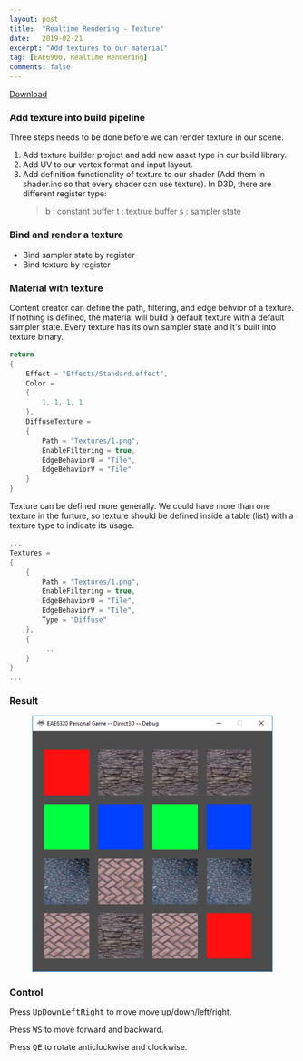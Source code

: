 ```yaml
---
layout: post
title:  "Realtime Rendering - Texture"
date:   2019-02-21
excerpt: "Add textures to our material"
tag: [EAE6900, Realtime Rendering]
comments: false
---
```


<div markdown="0"><a href="https://drive.google.com/open?id=1DOP_xZOTyTggknRBsX3SEYobWqDURNOI" class="btn btn-info">Download</a></div>

### Add texture into build pipeline
Three steps needs to be done before we can render texture in our scene.
1. Add texture builder project and add new asset type in our build library.
2. Add UV to our vertex format and input layout.
3. Add definition functionality of texture to our shader (Add them in shader.inc so that every shader can use texture). In D3D, there are different register type:
	> b : constant buffer
	t : textrue buffer
	s : sampler state
	

### Bind and render a texture
* Bind sampler state by register
* Bind texture by register

### Material with texture
Content creator can define the path, filtering, and edge behvior of a texture. If nothing is defined, the material will build a default texture with a default sampler state. Every texture has its own sampler state and it's built into texture binary.

~~~ c++
return
{
	Effect = "Effects/Standard.effect",
	Color = 
	{
		1, 1, 1, 1
	},
	DiffuseTexture =
	{
		Path = "Textures/1.png",
		EnableFiltering = true,
		EdgeBehaviorU = "Tile",
		EdgeBehaviorV = "Tile"
	} 
}
~~~

Texture can be defined more generally. We could have more than one texture in the furture, so texture should be defined inside a table (list) with a texture type to indicate its usage.
~~~c++
...
Textures = 
{
	{
		Path = "Textures/1.png",
		EnableFiltering = true,
		EdgeBehaviorU = "Tile",
		EdgeBehaviorV = "Tile",
		Type = "Diffuse"
	},
	{
		...
	}
}
...
~~~
### Result

<figure>
	<a href="../assets/img/blog/RealtimeRendering/Assignment06/1.png"><img src="../assets/img/blog/RealtimeRendering/Assignment06/1.png"></a>
</figure>


### Control

Press <kbd>Up</kbd><kbd>Down</kbd><kbd>Left</kbd><kbd>Right</kbd> to move move up/down/left/right.

Press <kbd>W</kbd><kbd>S</kbd> to move forward and backward.

Press <kbd>Q</kbd><kbd>E</kbd> to rotate anticlockwise and clockwise.




